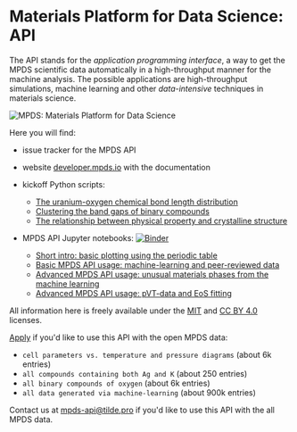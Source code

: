 Materials Platform for Data Science: API
==========

The API stands for the *application programming interface*, a way to get the MPDS scientific data automatically in a high-throughput manner for the machine analysis. The possible applications are high-throughput simulations, machine learning and other *data-intensive* techniques in materials science.

![MPDS: Materials Platform for Data Science](https://raw.githubusercontent.com/mpds-io/mpds-api/gh-pages/figures/materials_platform_for_data_science.png "MPDS: Materials Platform for Data Science")

Here you will find:

- issue tracker for the MPDS API
- website [developer.mpds.io](https://developer.mpds.io) with the documentation
- kickoff Python scripts:

    - [The uranium-oxygen chemical bond length distribution](https://github.com/mpds-io/mpds-api/blob/gh-pages/kickoff/miner_bondlength.py)
    - [Clustering the band gaps of binary compounds](https://github.com/mpds-io/mpds-api/blob/gh-pages/kickoff/miner_bgkmeans.py)
    - [The relationship between physical property and crystalline structure](https://github.com/mpds-io/mpds-api/blob/gh-pages/kickoff/miner_propstruct.py)

- MPDS API Jupyter notebooks: [![Binder](https://mybinder.org/badge.svg)](https://mybinder.org/v2/gh/mpds-io/mpds-api/gh-pages?filepath=notebooks)

    - [Short intro: basic plotting using the periodic table](https://github.com/mpds-io/mpds-api/blob/gh-pages/notebooks/1_plot_pn_vs_eneg.ipynb)
    - [Basic MPDS API usage: machine-learning and peer-reviewed data](https://github.com/mpds-io/mpds-api/blob/gh-pages/notebooks/2_mpds_basic.ipynb)
    - [Advanced MPDS API usage: unusual materials phases from the machine learning](https://github.com/mpds-io/mpds-api/blob/gh-pages/notebooks/3_mpds_ml_scan.ipynb)
    - [Advanced MPDS API usage: pVT-data and EoS fitting](https://github.com/mpds-io/mpds-api/blob/gh-pages/notebooks/4_eos_fit.ipynb)

All information here is freely available under the [MIT](https://en.wikipedia.org/wiki/MIT_License) and [CC BY 4.0](https://creativecommons.org/licenses/by/4.0) licenses.

[Apply](https://mpds.io/open-data-api) if you'd like to use this API with the open MPDS data:

- `cell parameters vs. temperature and pressure diagrams` (about 6k entries)
- `all compounds containing both Ag and K` (about 250 entries)
- `all binary compounds of oxygen` (about 6k entries)
- `all data generated via machine-learning` (about 900k entries)

Contact us at <mpds-api@tilde.pro> if you'd like to use this API with the all MPDS data.
